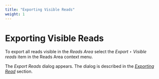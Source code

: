 ```yaml
---
title: "Exporting Visible Reads"
weight: 1
---
```



# Exporting Visible Reads

To export all reads visible in the _Reads Area_ select the _Export ‣ Visible reads_ item in the Reads Area context menu.

The _Export Reads_ dialog appears. The dialog is described in the [_Exporting Read_](exporting-reads.md) section.
